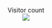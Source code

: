 <p align="center"> 
  Visitor count<br>
  <img src="https://profile-counter.glitch.me/CrazyCloudCraft/count.svg" />
</p>
